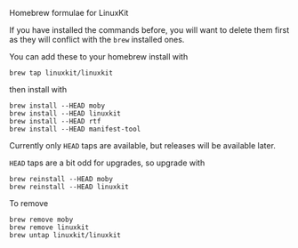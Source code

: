 Homebrew formulae for LinuxKit

If you have installed the commands before, you will want to delete
them first as they will conflict with the `brew` installed ones.


You can add these to your homebrew install with
```
brew tap linuxkit/linuxkit
```
then install with
```
brew install --HEAD moby
brew install --HEAD linuxkit
brew install --HEAD rtf
brew install --HEAD manifest-tool
```

Currently only `HEAD` taps are available, but releases will be available later.

`HEAD` taps are a bit odd for upgrades, so upgrade with
```
brew reinstall --HEAD moby
brew reinstall --HEAD linuxkit
```

To remove
```
brew remove moby
brew remove linuxkit
brew untap linuxkit/linuxkit
```
